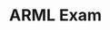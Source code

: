 ---
layout: post
title: "ARML Exam"
time:  "April/2021"
image: images/ARML.png
categories: race
authors: "ARML"
background: "ARML is organized by schools in different regions, and students who have an interest in mathematics can take the test as an individual or as a team of 6."
---